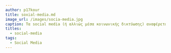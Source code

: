 ```yaml
---
author: p17kour
title: soxial-media.md
image_url: /images/socia-media.jpg
caption: Τα social media (ή αλλιώς μέσα κοινωνικής δικτύωσης) αναφέρεται στα μέσα αλληλεπίδρασης και επικοινωνίας ομάδων ανθρώπων μέσω διαδικτυακών κοινοτήτων και αποτελούν την κοινωνική διάδραση μεταξύ ανθρώπων που δημιουργούν, μοιράζονται ή ανταλλάσουν πληροφορίες και ιδέες μέσα σε εικονικές κοινότητες και δίκτυα.
titles:
  - social-media
tags:
  - Social Media
---
```

